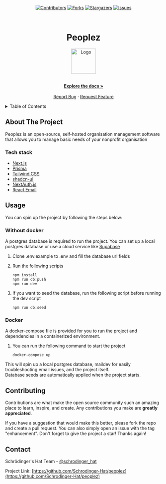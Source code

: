 <div align='center'>
  
[![Contributors][contributors-shield]][contributors-url]
[![Forks][forks-shield]][forks-url]
[![Stargazers][stars-shield]][stars-url]
[![Issues][issues-shield]][issues-url]

</div>

<!-- PROJECT LOGO -->
<br />
<div align="center">
  <h1>Peoplez</h1>
  
  <a href="https://github.com/Schrodinger-Hat/peoplez">
    <img src="public/sh.png" alt="Logo" width="80" height="80">
  </a>

  <p align="center">
    <br />
    <a href="https://github.com/Schrodinger-Hat/peoplez/blob/main/README.md"><strong>Explore the docs »</strong></a>
    <br />
    <br />
    <a href="https://github.com/Schrodinger-Hat/Template/issues">Report Bug</a>
    ·
    <a href="https://github.com/Schrodinger-Hat/Template/issues">Request Feature</a>
  </p>
</div>

<!-- TABLE OF CONTENTS -->
<details>
  <summary>Table of Contents</summary>
  <ol>
    <li>
      <a href="#about-the-project">About The Project</a>
      <ul>
        <li><a href="#tech-stack">Built With</a></li>
      </ul>
    </li>
    <li><a href="#usage">Usage</a></li>
    <li><a href="#contributing">Contributing</a></li>
    <li><a href="#contact">Contact</a></li>
  </ol>
</details>

<!-- ABOUT THE PROJECT -->

## About The Project

Peoplez is an open-source, self-hosted organisation management software that allows you to manage basic needs of your nonprofit organisation

### Tech stack

- [Next.js](https://nextjs.org)
- [Prisma](https://prisma.io)
- [Tailwind CSS](https://tailwindcss.com)
- [shadcn-ui](https://ui.shadcn.com/)
- [NextAuth.js](https://next-auth.js.org)
- [React Email](https://react.email/)

## Usage

<!-- CONTRIBUTING -->
You can spin up the project by following the steps below:

### Without docker
A postgres database is required to run the project.
You can set up a local postgres database or use a cloud service like [Supabase](https://supabase.io/)

1. Clone .env.example to .env and fill the database url fields

2. Run the following scripts
    
       npm install
       npm run db:push
       npm run dev

3. If you want to seed the database, run the following script before running the dev script

       npm run db:seed

### Docker
A docker-compose file is provided for you to run the project and dependencies in a containerized environment.

1. You can run the following command to start the project

       docker-compose up
    
This will spin up a local postgres database, maildev for easily troubleshooting email issues, and the project itself.  
Database seeds are automatically applied when the project starts.


## Contributing

Contributions are what make the open source community such an amazing place to learn, inspire, and create. Any contributions you make are **greatly appreciated**.

If you have a suggestion that would make this better, please fork the repo and create a pull request. You can also simply open an issue with the tag "enhancement".
Don't forget to give the project a star! Thanks again!

<!-- CONTACT -->

## Contact

Schrödinger's Hat Team - [@schrodinger_hat](mailto:schrodinger.hat.show@gmail.com)

Project Link: [https://github.com/Schrodinger-Hat/peoplez](https://github.com/Schrodinger-Hat/peoplez)

<!-- MARKDOWN LINKS & IMAGES -->
<!-- https://www.markdownguide.org/basic-syntax/#reference-style-links -->

[contributors-shield]: https://img.shields.io/github/contributors/Schrodinger-Hat/peoplez.svg?style=for-the-badge
[contributors-url]: https://github.com/Schrodinger-Hat/peoplez/graphs/contributors
[forks-shield]: https://img.shields.io/github/forks/Schrodinger-Hat/peoplez.svg?style=for-the-badge
[forks-url]: https://github.com/Schrodinger-Hat/peoplez/network/members
[stars-shield]: https://img.shields.io/github/stars/Schrodinger-Hat/peoplez?style=for-the-badge
[stars-url]: https://github.com/Schrodinger-Hat/peoplez/stargazers
[issues-shield]: https://img.shields.io/github/issues/Schrodinger-Hat/peoplez.svg?style=for-the-badge
[issues-url]: https://github.com/Schrodinger-Hat/peoplez/issues

